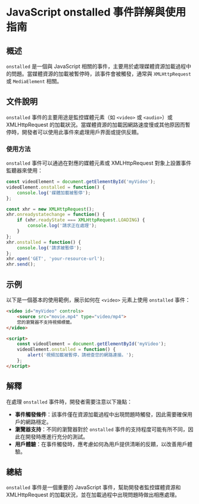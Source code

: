<!--
Meta Description: # JavaScript onstalled 事件詳解與使用指南 ## 概述 `onstalled` 是一個與 JavaScript 相關的事件，主要用於處理媒體資源加載過程中的問題。當媒體資源的加載被暫停時，該事件會被觸發，通常與 `XMLHttpRequest` 或 `MediaElement`...
Meta Keywords: onstalled, xmlhttprequest, xhr, video, javascript
-->

# JavaScript onstalled 事件詳解與使用指南

## 概述
`onstalled` 是一個與 JavaScript 相關的事件，主要用於處理媒體資源加載過程中的問題。當媒體資源的加載被暫停時，該事件會被觸發，通常與 `XMLHttpRequest` 或 `MediaElement` 相關。

## 文件說明
`onstalled` 事件的主要用途是監控媒體元素（如 `<video>` 或 `<audio>`）或 XMLHttpRequest 的加載狀況。當媒體資源的加載因網路速度慢或其他原因而暫停時，開發者可以使用此事件來處理用戶界面或提供反饋。

### 使用方法
`onstalled` 事件可以通過在對應的媒體元素或 XMLHttpRequest 對象上設置事件監聽器來使用：

```javascript
const videoElement = document.getElementById('myVideo');
videoElement.onstalled = function() {
    console.log('媒體加載被暫停');
};

const xhr = new XMLHttpRequest();
xhr.onreadystatechange = function() {
    if (xhr.readyState === XMLHttpRequest.LOADING) {
        console.log('請求正在處理');
    }
};
xhr.onstalled = function() {
    console.log('請求被暫停');
};
xhr.open('GET', 'your-resource-url');
xhr.send();
```

## 示例
以下是一個基本的使用範例，展示如何在 `<video>` 元素上使用 `onstalled` 事件：

```html
<video id="myVideo" controls>
    <source src="movie.mp4" type="video/mp4">
    您的瀏覽器不支持視頻標籤。
</video>

<script>
    const videoElement = document.getElementById('myVideo');
    videoElement.onstalled = function() {
        alert('視頻加載被暫停，請檢查您的網路連接。');
    };
</script>
```

## 解釋
在處理 `onstalled` 事件時，開發者需要注意以下幾點：
- **事件觸發條件**：該事件僅在資源加載過程中出現問題時觸發，因此需要確保用戶的網路穩定。
- **瀏覽器支持**：不同的瀏覽器對於 `onstalled` 事件的支持程度可能有所不同，因此在開發時應進行充分的測試。
- **用戶體驗**：在事件觸發時，應考慮如何為用戶提供清晰的反饋，以改善用戶體驗。

## 總結
`onstalled` 事件是一個重要的 JavaScript 事件，幫助開發者監控媒體資源和 XMLHttpRequest 的加載狀況，並在加載過程中出現問題時做出相應處理。